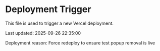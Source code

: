 # Deployment Trigger

This file is used to trigger a new Vercel deployment.

Last updated: 2025-09-26 22:35:00

Deployment reason: Force redeploy to ensure test popup removal is live